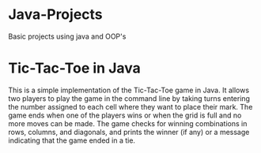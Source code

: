 # Java-Projects
Basic projects using java and OOP's
# Tic-Tac-Toe in Java
This is a simple implementation of the Tic-Tac-Toe game in Java. It allows two players to play the game in the command line by taking turns entering the number assigned to each cell where they want to place their mark. The game ends when one of the players wins or when the grid is full and no more moves can be made. The game checks for winning combinations in rows, columns, and diagonals, and prints the winner (if any) or a message indicating that the game ended in a tie.
